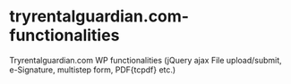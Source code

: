 # tryrentalguardian.com-functionalities
Tryrentalguardian.com WP functionalities (jQuery ajax File upload/submit, e-Signature, multistep form, PDF{tcpdf} etc.)
